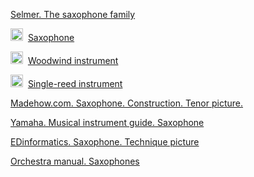 [Selmer. The saxophone family](https://www.selmer.fr/en/blogs/infos/la-famille-des-saxophones)

<img src="https://www.wikipedia.org/static/favicon/wikipedia.ico" width="20" height="20" />&nbsp;
[Saxophone](https://en.wikipedia.org/wiki/Saxophone)

<img src="https://www.wikipedia.org/static/favicon/wikipedia.ico" width="20" height="20" />&nbsp;
[Woodwind instrument](https://en.wikipedia.org/wiki/Woodwind_instrument)

<img src="https://www.wikipedia.org/static/favicon/wikipedia.ico" width="20" height="20" />&nbsp;
[Single-reed instrument](https://en.wikipedia.org/wiki/Single-reed_instrument)

[Madehow.com. Saxophone. Construction. Tenor picture.](http://www.madehow.com/Volume-6/Saxophone.html)

[Yamaha. Musical instrument guide. Saxophone](https://www.yamaha.com/en/musical_instrument_guide/saxophone/)

[EDinformatics. Saxophone. Technique picture](https://www.edinformatics.com/inventions_inventors/saxophone.htm)

[Orchestra manual. Saxophones](https://andrewhugill.com/OrchestraManual/saxophones.html)

